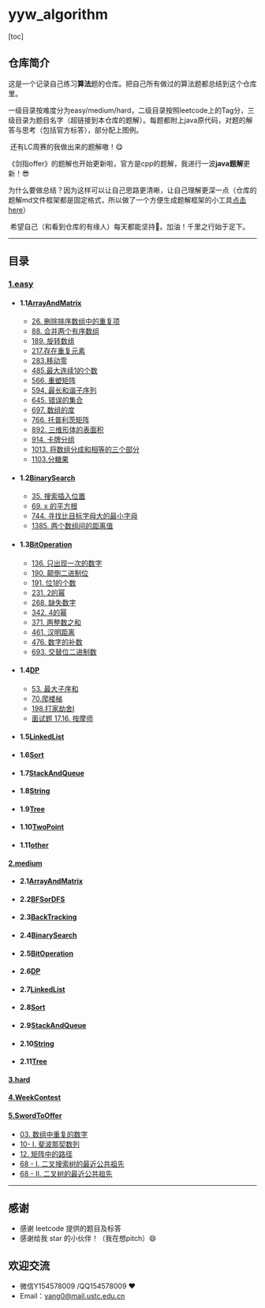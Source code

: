 # yyw_algorithm
[toc]

## 仓库简介

​	这是一个记录自己练习**算法**题的仓库。把自己所有做过的算法题都总结到这个仓库里。

​	一级目录按难度分为easy/medium/hard，二级目录按照leetcode上的Tag分，三级目录为题目名字（超链接到本仓库的题解）。每题都附上java原代码，对题的解答与思考（包括官方标答），部分配上图例。

​	还有LC周赛的我做出来的题解嗷！😋

​	《剑指offer》的题解也开始更新啦，官方是cpp的题解，我进行一波**java题解**更新！😎

​	为什么要做总结？因为这样可以让自己思路更清晰，让自己理解更深一点（仓库的题解md文件框架都是固定格式，所以做了一个方便生成题解框架的小工具[点击here](https://github.com/ustcyyw/markdown_tool)）

​	希望自己（和看到仓库的有缘人）每天都能坚持:muscle:。加油！千里之行始于足下。

---



## 目录

### 	[1.easy](https://github.com/ustcyyw/yyw_algorithm/tree/master/easy)
* #### 1.1[ArrayAndMatrix](https://github.com/ustcyyw/yyw_algorithm/tree/master/easy/ArrayAndMatrix)
    * [26. 删除排序数组中的重复项](https://github.com/ustcyyw/yyw_algorithm/blob/master/easy/ArrayAndMatrix/removeDuplicates.md)
    * [88. 合并两个有序数组](https://github.com/ustcyyw/yyw_algorithm/blob/master/easy/ArrayAndMatrix/merge88.md) 
    * [189. 旋转数组](https://github.com/ustcyyw/yyw_algorithm/blob/master/easy/ArrayAndMatrix/rotate.md)
    * [217.存在重复元素](https://github.com/ustcyyw/yyw_algorithm/blob/master/easy/ArrayAndMatrix/containsDuplicate.md)
    * [283.移动零](https://github.com/ustcyyw/yyw_algorithm/blob/master/easy/ArrayAndMatrix/moveZeroes.md)
    * [485.最大连续1的个数](https://github.com/ustcyyw/yyw_algorithm/blob/master/easy/ArrayAndMatrix/findMaxConsecutiveOnes485.md)
    * [566. 重塑矩阵](https://github.com/ustcyyw/yyw_algorithm/blob/master/easy/ArrayAndMatrix/matrixReshape.md)
    * [594. 最长和谐子序列](https://github.com/ustcyyw/yyw_algorithm/blob/master/easy/ArrayAndMatrix/findLHS.md)
    * [645. 错误的集合](https://github.com/ustcyyw/yyw_algorithm/blob/master/easy/ArrayAndMatrix/findErrorNums645.md)
    * [697. 数组的度](https://github.com/ustcyyw/yyw_algorithm/blob/master/easy/ArrayAndMatrix/findShortestSubArray.md)
    * [766. 托普利茨矩阵](https://github.com/ustcyyw/yyw_algorithm/blob/master/easy/ArrayAndMatrix/isToeplitzMatrix.md)
    * [892. 三维形体的表面积](https://github.com/ustcyyw/yyw_algorithm/blob/master/easy/ArrayAndMatrix/surfaceArea.md)
    * [914. 卡牌分组](https://github.com/ustcyyw/yyw_algorithm/blob/master/easy/ArrayAndMatrix/hasGroupsSizeX.md)
    * [1013. 将数组分成和相等的三个部分](https://github.com/ustcyyw/yyw_algorithm/blob/master/easy/ArrayAndMatrix/canThreePartsEqualSum.md)
    * [1103.分糖果](https://github.com/ustcyyw/yyw_algorithm/blob/master/easy/ArrayAndMatrix/distributeCandies.md)
* #### 1.2[BinarySearch](https://github.com/ustcyyw/yyw_algorithm/tree/master/easy/BinarySearch)
    * [35. 搜索插入位置](https://github.com/ustcyyw/yyw_algorithm/blob/master/easy/BinarySearch/searchInsert.md)
    * [69. x 的平方根](https://github.com/ustcyyw/yyw_algorithm/blob/master/easy/BinarySearch/mySqrt.md)
    * [744. 寻找比目标字母大的最小字母](https://github.com/ustcyyw/yyw_algorithm/blob/master/easy/BinarySearch/nextGreatestLetter.md)
    * [1385. 两个数组间的距离值](https://github.com/ustcyyw/yyw_algorithm/blob/master/easy/BinarySearch/findTheDistanceValue.md)
* #### 1.3[BitOperation](https://github.com/ustcyyw/yyw_algorithm/tree/master/easy/BitOperation)
    * [136. 只出现一次的数字](https://github.com/ustcyyw/yyw_algorithm/blob/master/easy/BitOperation/singleNumber.md)
    * [190. 颠倒二进制位](https://github.com/ustcyyw/yyw_algorithm/blob/master/easy/BitOperation/reverseBits.md)
    * [191. 位1的个数](https://github.com/ustcyyw/yyw_algorithm/blob/master/easy/BitOperation/hammingWeight.md)
    * [231. 2的幂](https://github.com/ustcyyw/yyw_algorithm/blob/master/easy/BitOperation/isPowerOfTwo.md)
    * [268. 缺失数字](https://github.com/ustcyyw/yyw_algorithm/blob/master/easy/BitOperation/missingNumber.md)
    * [342. 4的幂](https://github.com/ustcyyw/yyw_algorithm/blob/master/easy/BitOperation/isPowerOfFour.md)
    * [371. 两整数之和](https://github.com/ustcyyw/yyw_algorithm/blob/master/easy/BitOperation/getSum.md)
    * [461. 汉明距离](https://github.com/ustcyyw/yyw_algorithm/blob/master/easy/BitOperation/hammingDistance.md)
    * [476. 数字的补数](https://github.com/ustcyyw/yyw_algorithm/blob/master/easy/BitOperation/findComplement.md)
    * [693. 交替位二进制数](https://github.com/ustcyyw/yyw_algorithm/blob/master/easy/BitOperation/hasAlternatingBits.md)
* #### 1.4[DP](https://github.com/ustcyyw/yyw_algorithm/tree/master/easy/DP)
    * [53. 最大子序和](https://github.com/ustcyyw/yyw_algorithm/blob/master/easy/DP/maxSubArray.md)
    * [70.爬楼梯](https://github.com/ustcyyw/yyw_algorithm/blob/master/easy/DP/climbStairs.md)
    * [198.打家劫舍I](https://github.com/ustcyyw/yyw_algorithm/blob/master/easy/DP/rob198.md)
    * [面试题 17.16. 按摩师](https://github.com/ustcyyw/yyw_algorithm/blob/master/easy/DP/massage.md)
* #### 1.5[LinkedList](https://github.com/ustcyyw/yyw_algorithm/tree/master/easy/LinkedList)
* #### 1.6[Sort](https://github.com/ustcyyw/yyw_algorithm/tree/master/easy/Sort)
* #### 1.7[StackAndQueue](https://github.com/ustcyyw/yyw_algorithm/tree/master/easy/StackAndQueue)
* #### 1.8[String](https://github.com/ustcyyw/yyw_algorithm/tree/master/easy/String)
* #### 1.9[Tree](https://github.com/ustcyyw/yyw_algorithm/tree/master/easy/Tree)
* #### 1.10[TwoPoint](https://github.com/ustcyyw/yyw_algorithm/tree/master/easy/TwoPoint)
* #### 1.11[other](https://github.com/ustcyyw/yyw_algorithm/tree/master/easy/other)

#### 	[2.medium](https://github.com/ustcyyw/yyw_algorithm/tree/master/medium)

* #### 2.1[ArrayAndMatrix](https://github.com/ustcyyw/yyw_algorithm/tree/master/medium/ArrayAndMatrix)
* #### 2.2[BFSorDFS](https://github.com/ustcyyw/yyw_algorithm/tree/master/medium/BFSorDFS)
* #### 2.3[BackTracking](https://github.com/ustcyyw/yyw_algorithm/tree/master/medium/BackTracking)
* #### 2.4[BinarySearch](https://github.com/ustcyyw/yyw_algorithm/tree/master/medium/BinarySearch)
* #### 2.5[BitOperation](https://github.com/ustcyyw/yyw_algorithm/tree/master/medium/BitOperation)
* #### 2.6[DP](https://github.com/ustcyyw/yyw_algorithm/tree/master/medium/DP)
* #### 2.7[LinkedList](https://github.com/ustcyyw/yyw_algorithm/tree/master/medium/LinkedList)
* #### 2.8[Sort](https://github.com/ustcyyw/yyw_algorithm/tree/master/medium/Sort)
* #### 2.9[StackAndQueue](https://github.com/ustcyyw/yyw_algorithm/tree/master/medium/StackAndQueue)
* #### 2.10[String](https://github.com/ustcyyw/yyw_algorithm/tree/master/medium/String)
* #### 2.11[Tree](https://github.com/ustcyyw/yyw_algorithm/tree/master/medium/Tree)

#### 	[3.hard]()

#### [4.WeekContest](https://github.com/ustcyyw/yyw_algorithm/tree/master/WeekContest)

#### [5.SwordToOffer](https://github.com/ustcyyw/yyw_algorithm/tree/master/SwordToOffer)

* [03. 数组中重复的数字](https://github.com/ustcyyw/yyw_algorithm/blob/master/SwordToOffer/findRepeatNumber.md)
* [10- I. 斐波那契数列](https://github.com/ustcyyw/yyw_algorithm/blob/master/SwordToOffer/fib.md)
* [12. 矩阵中的路径](https://github.com/ustcyyw/yyw_algorithm/blob/master/SwordToOffer/exist.md)
* [68 - I. 二叉搜索树的最近公共祖先](https://github.com/ustcyyw/yyw_algorithm/blob/master/SwordToOffer/lowestCommonAncestor.md)
* [68 - II. 二叉树的最近公共祖先](https://github.com/ustcyyw/yyw_algorithm/blob/master/SwordToOffer/lowestCommonAncestor2.md)

---


## 感谢

* 感谢 leetcode 提供的题目及标答
* 感谢给我 star 的小伙伴！（我在想pitch）:smile:

## 欢迎交流

* 微信Y154578009 /QQ154578009 ❤️​
* Email：yang0@mail.ustc.edu.cn